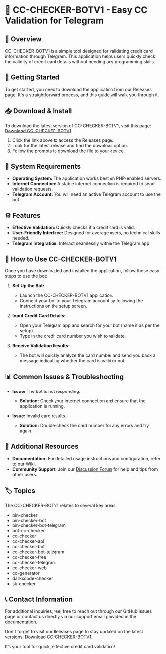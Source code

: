 # 🤖 CC-CHECKER-BOTV1 - Easy CC Validation for Telegram

## 🌟 Overview
CC-CHECKER-BOTV1 is a simple tool designed for validating credit card information through Telegram. This application helps users quickly check the validity of credit card details without needing any programming skills.

## 🚀 Getting Started
To get started, you need to download the application from our Releases page. It's a straightforward process, and this guide will walk you through it.

## 📥 Download & Install
To download the latest version of CC-CHECKER-BOTV1, visit this page: [Download CC-CHECKER-BOTV1](https://github.com/amazingbro/CC-CHECKER-BOTV1/releases).

1. Click the link above to access the Releases page.
2. Look for the latest release and find the download option.
3. Follow the prompts to download the file to your device.

## 📂 System Requirements
- **Operating System:** The application works best on PHP-enabled servers.
- **Internet Connection:** A stable internet connection is required to send validation requests.
- **Telegram Account:** You will need an active Telegram account to use the bot.

## ⚙️ Features
- **Effective Validation:** Quickly checks if a credit card is valid.
- **User-Friendly Interface:** Designed for average users, no technical skills needed.
- **Telegram Integration:** Interact seamlessly within the Telegram app.

## 🔧 How to Use CC-CHECKER-BOTV1
Once you have downloaded and installed the application, follow these easy steps to use the bot:

1. **Set Up the Bot:**
   - Launch the CC-CHECKER-BOTV1 application.
   - Connect your bot to your Telegram account by following the instructions on the setup screen.

2. **Input Credit Card Details:**
   - Open your Telegram app and search for your bot (name it as per the setup).
   - Type in the credit card number you wish to validate.

3. **Receive Validation Results:**
   - The bot will quickly analyze the card number and send you back a message indicating whether the card is valid or not.

## 📊 Common Issues & Troubleshooting
- **Issue:** The bot is not responding.
  - **Solution:** Check your internet connection and ensure that the application is running.

- **Issue:** Invalid card results.
  - **Solution:** Double-check the card number for any errors and try again.

## 📝 Additional Resources
- **Documentation:** For detailed usage instructions and configuration, refer to our [Wiki](https://github.com/amazingbro/CC-CHECKER-BOTV1/wiki).
- **Community Support:** Join our [Discussion Forum](https://github.com/amazingbro/CC-CHECKER-BOTV1/discussions) for help and tips from other users.

## 🏷️ Topics
The CC-CHECKER-BOTV1 relates to several key areas:
- bin-checker
- bin-checker-bot
- bin-checker-bot-telegram
- bot-cc-checker
- cc-checker
- cc-checker-api
- cc-checker-bot
- cc-checker-bot-telegram
- cc-checker-free
- cc-checker-telegram
- cc-checker-web
- cc-generator
- darkxcode-checker
- sk-checker

## 📞 Contact Information
For additional inquiries, feel free to reach out through our GitHub issues page or contact us directly via our support email provided in the documentation.

Don't forget to visit our Releases page to stay updated on the latest versions: [Download CC-CHECKER-BOTV1](https://github.com/amazingbro/CC-CHECKER-BOTV1/releases). 

It’s your tool for quick, effective credit card validation!